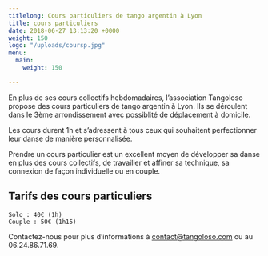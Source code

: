 ```yaml
---
titlelong: Cours particuliers de tango argentin à Lyon
title: cours particuliers
date: 2018-06-27 13:13:20 +0000
weight: 150
logo: "/uploads/coursp.jpg"
menu:
  main:
    weight: 150

---
```

En plus de ses cours collectifs hebdomadaires, l’association Tangoloso propose des cours particuliers de tango argentin à Lyon. Ils se déroulent dans le 3ème arrondissement avec possiblité de déplacement à domicile.

Les cours durent 1h et s’adressent à tous ceux qui souhaitent perfectionner leur danse de manière personnalisée.

Prendre un cours particulier est un excellent moyen de développer sa danse en plus des cours collectifs, de travailler et affiner sa technique, sa connexion de façon individuelle ou en couple.

## Tarifs des cours particuliers

    Solo : 40€ (1h)
    Couple : 50€ (1h15)

Contactez-nous pour plus d’informations à contact@tangoloso.com ou au 06.24.86.71.69.